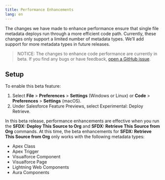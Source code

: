 ```yaml
---
title: Performance Enhancements
lang: en
---
```


The changes we have made to enhance performance ensure that single file metadata deploys run through a more efficient code path. Currently, these changes only support a limited number of metadata types. We’ll add support for more metadata types in future releases.

> NOTICE: The changes to enhance code performance are currently in beta. If you find any bugs or have feedback, [open a GitHub issue](./en/bugs-and-feedback).

## Setup

To enable this beta feature:

1. Select **File** > **Preferences** > **Settings** (Windows or Linux) or **Code** > **Preferences** > **Settings** (macOS).
1. Under Salesforce Feature Previews, select Experimental: Deploy Retrieve.

In this beta release, performance enhancements are effective when you run the **SFDX: Deploy This Source to Org** and **SFDX: Retrieve This Source from Org** commands. At this time, the beta enhancements for **SFDX: Retrieve This Source from Org** only works with the following metadata types:

- Apex Class
- Apex Trigger
- Visualforce Component
- Visualforce Page
- Lightning Web Components
- Aura Components
